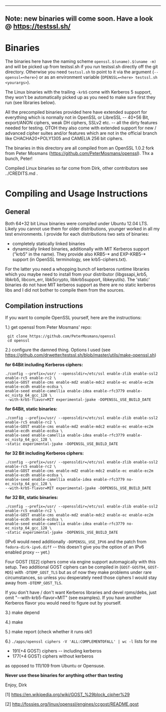 
----
**Note: new binaries will come soon. Have a look @ https://testssl.sh/**
----

Binaries
========

The binaries here have the naming scheme ``openssl.$(uname).$(uname -m)``
and will be picked up from testssl.sh if you run testssl.sh directly
off the git directory. Otherwise you need ``testssl.sh`` to point to it 
via the argument (``--openssl=<here>``) or as an environment variable
(``OPENSSL=<here> testssl.sh <yourargs>``).

The Linux binaries with the trailing ``-krb5`` come with Kerberos 5 support, 
they won't be automatically picked up as you need to make sure first they
run (see libraries below).

All the precompiled binaries provided here have extended support for
everything which is normally not in OpenSSL or LibreSSL -- 40+56 Bit,
export/ANON ciphers, weak DH ciphers, SSLv2 etc. -- all the dirty
features needed for testing. OTOH they also come with extended support
for new / advanced cipher suites and/or features which are not in the 
official branch like CHACHA20+POLY1305 and CAMELIA 256 bit ciphers.

The binaries in this directory are all compiled from an OpenSSL 1.0.2 fork
from Peter Mosmans (https://github.com/PeterMosmans/openssl). Thx a bunch, 
Peter!

Compiled Linux binaries so far come from Dirk, other contributors see ../CREDITS.md .


Compiling and Usage Instructions
================================

General
-------

Both 64+32 bit Linux binaries were compiled under Ubuntu 12.04 LTS. Likely you
cannot use them for older distributions, younger worked in all my test environments. 
I provide for each distributions two sets of binaries:

* completely statically linked binaries
* dynamically linked binaries, additionally with MIT Kerberos support ("krb5" in the name).
  They provide also KRB5-* and EXP-KRB5-* support (in OpenSSL terminology, see krb5-ciphers.txt). 

For the latter you need a whopping bunch of kerberos runtime libraries which you maybe need to 
install from your distributor (libgssapi_krb5, libkrb5, libcom_err, libk5crypto, libkrb5support, 
libkeyutils). The 'static' binaries do not have MIT kerberos support as there are no
static kerberos libs and I did not bother to compile them from the sources.


Compilation instructions
------------------------

If you want to compile OpenSSL yourself, here are the instructions:

1.) get openssl from Peter Mosmans' repo:

     git clone https://github.com/PeterMosmans/openssl
     cd openssl

2.) configure the damned thing. Options I used (see https://github.com/drwetter/testssl.sh/blob/master/utils/make-openssl.sh)

**for 64Bit including Kerberos ciphers:**

    ./config --prefix=/usr/ --openssldir=/etc/ssl enable-zlib enable-ssl2 enable-rc5 enable-rc2 \
    enable-GOST enable-cms enable-md2 enable-mdc2 enable-ec enable-ec2m enable-ecdh enable-ecdsa \
    enable-seed enable-camellia enable-idea enable-rfc3779 enable-ec_nistp_64_gcc_128 \
    --with-krb5-flavor=MIT experimental-jpake -DOPENSSL_USE_BUILD_DATE

**for 64Bit, static binaries:**

    ./config --prefix=/usr/ --openssldir=/etc/ssl enable-zlib enable-ssl2 enable-rc5 enable-rc2 \
    enable-GOST enable-cms enable-md2 enable-mdc2 enable-ec enable-ec2m enable-ecdh enable-ecdsa \
    enable-seed enable-camellia enable-idea enable-rfc3779 enable-ec_nistp_64_gcc_128 \
    -static experimental-jpake -DOPENSSL_USE_BUILD_DATE

**for 32 Bit including Kerberos ciphers:**

    ./config --prefix=/usr/ --openssldir=/etc/ssl enable-zlib enable-ssl2 enable-rc5 enable-rc2 \
    enable-GOST enable-cms enable-md2 enable-mdc2 enable-ec enable-ec2m enable-ecdh enable-ecdsa \
    enable-seed enable-camellia enable-idea enable-rfc3779 no-ec_nistp_64_gcc_128 \
    --with-krb5-flavor=MIT experimental-jpake -DOPENSSL_USE_BUILD_DATE

 **for 32 Bit, static binaries:**

    ./config --prefix=/usr/ --openssldir=/etc/ssl enable-zlib enable-ssl2 enable-rc5 enable-rc2 \
    enable-GOST enable-cms enable-md2 enable-mdc2 enable-ec enable-ec2m enable-ecdh enable-ecdsa \
    enable-seed enable-camellia enable-idea enable-rfc3779 no-ec_nistp_64_gcc_128 \
    -static experimental-jpake -DOPENSSL_USE_BUILD_DATE 

(IPv6 would need additionally ``-DOPENSSL_USE_IPV6`` and the patch from ``fedora-dirk-ipv6.diff``
-- this doesn't give you the option of an IPv6 enabled proxy -- yet.)

Four GOST [1][2] ciphers come via engine support automagically with this setup. Two additional GOST 
ciphers can be compiled in (``GOST-GOST94``, ``GOST-MD5``) with ``-DTEMP_GOST_TLS`` but as of now they make problems under rare circumstances, so unless you desperately need those ciphers I would stay away from ``-DTEMP_GOST_TLS``.

If you don't have / don't want Kerberos libraries and devel rpms/debs, just omit "--with-krb5-flavor=MIT"
(see examples).  If you have another Kerberos flavor you would need to figure out by yourself.

3.) make depend

4.) make

5.) make report (check whether it runs ok!)

6.) ``./apps/openssl ciphers -V 'ALL:COMPLEMENTOFALL' | wc -l`` lists for me
* 191(+4 GOST) ciphers -- including kerberos 
* 177(+4 GOST) ciphers without kerberos

as opposed to 111/109 from Ubuntu or Opensuse. 

**Never use these binaries for anything other than testing**

Enjoy, Dirk

[1] https://en.wikipedia.org/wiki/GOST_%29block_cipher%29

[2] http://fossies.org/linux/openssl/engines/ccgost/README.gost


